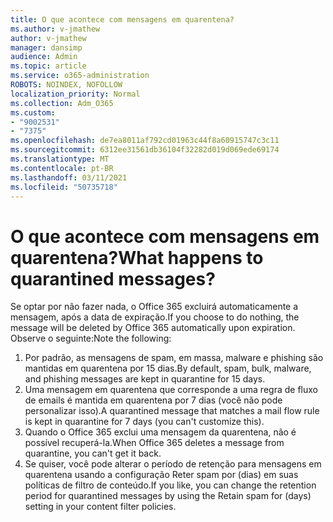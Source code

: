```yaml
---
title: O que acontece com mensagens em quarentena?
ms.author: v-jmathew
author: v-jmathew
manager: dansimp
audience: Admin
ms.topic: article
ms.service: o365-administration
ROBOTS: NOINDEX, NOFOLLOW
localization_priority: Normal
ms.collection: Adm_O365
ms.custom:
- "9002531"
- "7375"
ms.openlocfilehash: de7ea8011af792cd01963c44f8a60915747c3c11
ms.sourcegitcommit: 6312ee31561db36104f32282d019d069ede69174
ms.translationtype: MT
ms.contentlocale: pt-BR
ms.lasthandoff: 03/11/2021
ms.locfileid: "50735718"
---
```

# <a name="what-happens-to-quarantined-messages"></a><span data-ttu-id="7d999-102">O que acontece com mensagens em quarentena?</span><span class="sxs-lookup"><span data-stu-id="7d999-102">What happens to quarantined messages?</span></span>

<span data-ttu-id="7d999-103">Se optar por não fazer nada, o Office 365 excluirá automaticamente a mensagem, após a data de expiração.</span><span class="sxs-lookup"><span data-stu-id="7d999-103">If you choose to do nothing, the message will be deleted by Office 365 automatically upon expiration.</span></span> <span data-ttu-id="7d999-104">Observe o seguinte:</span><span class="sxs-lookup"><span data-stu-id="7d999-104">Note the following:</span></span>

1. <span data-ttu-id="7d999-105">Por padrão, as mensagens de spam, em massa, malware e phishing são mantidas em quarentena por 15 dias.</span><span class="sxs-lookup"><span data-stu-id="7d999-105">By default, spam, bulk, malware, and phishing messages are kept in quarantine for 15 days.</span></span>
2. <span data-ttu-id="7d999-106">Uma mensagem em quarentena que corresponde a uma regra de fluxo de emails é mantida em quarentena por 7 dias (você não pode personalizar isso).</span><span class="sxs-lookup"><span data-stu-id="7d999-106">A quarantined message that matches a mail flow rule is kept in quarantine for 7 days (you can't customize this).</span></span>
3. <span data-ttu-id="7d999-107">Quando o Office 365 exclui uma mensagem da quarentena, não é possível recuperá-la.</span><span class="sxs-lookup"><span data-stu-id="7d999-107">When Office 365 deletes a message from quarantine, you can't get it back.</span></span>
4. <span data-ttu-id="7d999-108">Se quiser, você pode alterar o período de retenção para mensagens em quarentena usando a configuração Reter spam por (dias) em suas políticas de filtro de conteúdo.</span><span class="sxs-lookup"><span data-stu-id="7d999-108">If you like, you can change the retention period for quarantined messages by using the Retain spam for (days) setting in your content filter policies.</span></span>

